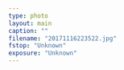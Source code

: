 ```yaml
---
type: photo
layout: main
caption: ""
filename: "20171116223522.jpg"
fstop: "Unknown"
exposure: "Unknown"
---
```

